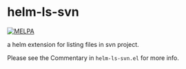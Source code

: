 # helm-ls-svn

[![MELPA](http://melpa.org/packages/helm-ls-svn-badge.svg)](http://melpa.org/#/helm-ls-svn)

a helm extension for listing files in svn project.

Please see the Commentary in `helm-ls-svn.el` for more info.
